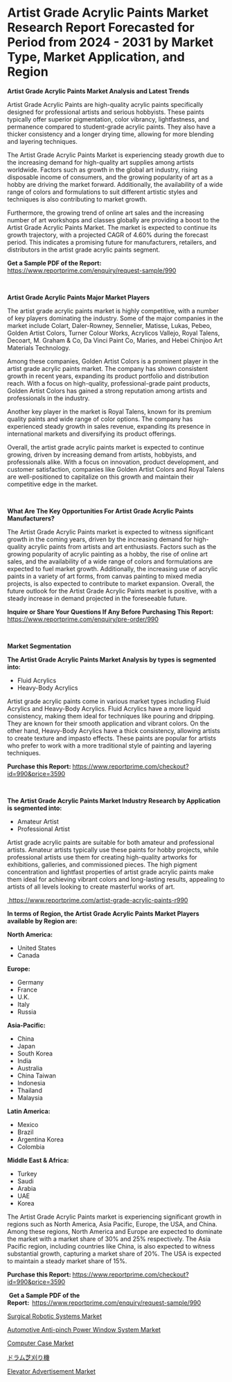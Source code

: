 <p><h1>Artist Grade Acrylic Paints Market Research Report Forecasted for Period from 2024 -  2031 by Market Type, Market Application, and Region</h1></p><p><strong>Artist Grade Acrylic Paints Market Analysis and Latest Trends</strong></p>
<p><p>Artist Grade Acrylic Paints are high-quality acrylic paints specifically designed for professional artists and serious hobbyists. These paints typically offer superior pigmentation, color vibrancy, lightfastness, and permanence compared to student-grade acrylic paints. They also have a thicker consistency and a longer drying time, allowing for more blending and layering techniques.</p><p>The Artist Grade Acrylic Paints Market is experiencing steady growth due to the increasing demand for high-quality art supplies among artists worldwide. Factors such as growth in the global art industry, rising disposable income of consumers, and the growing popularity of art as a hobby are driving the market forward. Additionally, the availability of a wide range of colors and formulations to suit different artistic styles and techniques is also contributing to market growth.</p><p>Furthermore, the growing trend of online art sales and the increasing number of art workshops and classes globally are providing a boost to the Artist Grade Acrylic Paints Market. The market is expected to continue its growth trajectory, with a projected CAGR of 4.60% during the forecast period. This indicates a promising future for manufacturers, retailers, and distributors in the artist grade acrylic paints segment.</p></p>
<p><strong>Get a Sample PDF of the Report:&nbsp;</strong> <a href="https://www.reportprime.com/enquiry/request-sample/990">https://www.reportprime.com/enquiry/request-sample/990</a></p>
<p>&nbsp;</p>
<p><strong>Artist Grade Acrylic Paints Major Market Players</strong></p>
<p><p>The artist grade acrylic paints market is highly competitive, with a number of key players dominating the industry. Some of the major companies in the market include Colart, Daler-Rowney, Sennelier, Matisse, Lukas, Pebeo, Golden Artist Colors, Turner Colour Works, Acrylicos Vallejo, Royal Talens, Decoart, M. Graham & Co, Da Vinci Paint Co, Maries, and Hebei Chinjoo Art Materials Technology.</p><p>Among these companies, Golden Artist Colors is a prominent player in the artist grade acrylic paints market. The company has shown consistent growth in recent years, expanding its product portfolio and distribution reach. With a focus on high-quality, professional-grade paint products, Golden Artist Colors has gained a strong reputation among artists and professionals in the industry.</p><p>Another key player in the market is Royal Talens, known for its premium quality paints and wide range of color options. The company has experienced steady growth in sales revenue, expanding its presence in international markets and diversifying its product offerings.</p><p>Overall, the artist grade acrylic paints market is expected to continue growing, driven by increasing demand from artists, hobbyists, and professionals alike. With a focus on innovation, product development, and customer satisfaction, companies like Golden Artist Colors and Royal Talens are well-positioned to capitalize on this growth and maintain their competitive edge in the market.</p></p>
<p>&nbsp;</p>
<p><strong>What Are The Key Opportunities For Artist Grade Acrylic Paints Manufacturers?</strong></p>
<p><p>The Artist Grade Acrylic Paints market is expected to witness significant growth in the coming years, driven by the increasing demand for high-quality acrylic paints from artists and art enthusiasts. Factors such as the growing popularity of acrylic painting as a hobby, the rise of online art sales, and the availability of a wide range of colors and formulations are expected to fuel market growth. Additionally, the increasing use of acrylic paints in a variety of art forms, from canvas painting to mixed media projects, is also expected to contribute to market expansion. Overall, the future outlook for the Artist Grade Acrylic Paints market is positive, with a steady increase in demand projected in the foreseeable future.</p></p>
<p><strong>Inquire or Share Your Questions If Any Before Purchasing This Report:</strong> <a href="https://www.reportprime.com/enquiry/pre-order/990">https://www.reportprime.com/enquiry/pre-order/990</a></p>
<p>&nbsp;</p>
<p><strong>Market Segmentation</strong></p>
<p><strong>The Artist Grade Acrylic Paints Market Analysis by types is segmented into:</strong></p>
<p><ul><li>Fluid Acrylics</li><li>Heavy-Body Acrylics</li></ul></p>
<p><p>Artist grade acrylic paints come in various market types including Fluid Acrylics and Heavy-Body Acrylics. Fluid Acrylics have a more liquid consistency, making them ideal for techniques like pouring and dripping. They are known for their smooth application and vibrant colors. On the other hand, Heavy-Body Acrylics have a thick consistency, allowing artists to create texture and impasto effects. These paints are popular for artists who prefer to work with a more traditional style of painting and layering techniques.</p></p>
<p><strong>Purchase this Report:&nbsp;</strong><a href="https://www.reportprime.com/checkout?id=990&price=3590">https://www.reportprime.com/checkout?id=990&price=3590</a></p>
<p>&nbsp;</p>
<p><strong>The Artist Grade Acrylic Paints Market Industry Research by Application is segmented into:</strong></p>
<p><ul><li>Amateur Artist</li><li>Professional Artist</li></ul></p>
<p><p>Artist grade acrylic paints are suitable for both amateur and professional artists. Amateur artists typically use these paints for hobby projects, while professional artists use them for creating high-quality artworks for exhibitions, galleries, and commissioned pieces. The high pigment concentration and lightfast properties of artist grade acrylic paints make them ideal for achieving vibrant colors and long-lasting results, appealing to artists of all levels looking to create masterful works of art.</p></p>
<p><a href="https://www.reportprime.com/artist-grade-acrylic-paints-r990">&nbsp;https://www.reportprime.com/artist-grade-acrylic-paints-r990</a></p>
<p><strong>In terms of Region, the Artist Grade Acrylic Paints Market Players available by Region are:</strong></p>
<p>
    <p> <strong> North America: </strong>
        <ul>
            <li>United States</li>
            <li>Canada</li>
        </ul>
        </p> 
    <p> <strong> Europe: </strong>
        <ul>
            <li>Germany</li>
            <li>France</li>
            <li>U.K.</li>
            <li>Italy</li>
            <li>Russia</li>
        </ul>
        </p> 
    <p> <strong> Asia-Pacific: </strong>
        <ul>
            <li>China</li>
            <li>Japan</li>
            <li>South Korea</li>
            <li>India</li>
            <li>Australia</li>
            <li>China Taiwan</li>
            <li>Indonesia</li>
            <li>Thailand</li>
            <li>Malaysia</li>
        </ul>
        </p> 
    <p> <strong> Latin America: </strong>
        <ul>
            <li>Mexico</li>
            <li>Brazil</li>
            <li>Argentina Korea</li>
            <li>Colombia</li>
        </ul>
        </p> 
    <p> <strong> Middle East & Africa: </strong>
        <ul>
            <li>Turkey</li>
            <li>Saudi</li>
            <li>Arabia</li>
            <li>UAE</li>
            <li>Korea</li>
        </ul>
    </p>
    </p>
<p><p>The Artist Grade Acrylic Paints market is experiencing significant growth in regions such as North America, Asia Pacific, Europe, the USA, and China. Among these regions, North America and Europe are expected to dominate the market with a market share of 30% and 25% respectively. The Asia Pacific region, including countries like China, is also expected to witness substantial growth, capturing a market share of 20%. The USA is expected to maintain a steady market share of 15%.</p></p>
<p><strong>Purchase this Report: </strong><a href="https://www.reportprime.com/checkout?id=990&price=3590">https://www.reportprime.com/checkout?id=990&price=3590</a></p>
<p>&nbsp;<strong>Get a Sample PDF of the Report:&nbsp;&nbsp;</strong><a href="https://www.reportprime.com/enquiry/request-sample/990">https://www.reportprime.com/enquiry/request-sample/990</a></p>
<p><strong></strong></p>
<p><p><a href="https://issuu.com/reportprime-2/docs/surgical-robotic-systems-market-size-2030.pptx">Surgical Robotic Systems Market</a></p><p><a href="https://medium.com/@esmeraldaezzy1561/automotive-anti-pinch-power-window-system-market-market-segmentation-geographical-regions-and-32f6aee2b0be">Automotive Anti-pinch Power Window System Market</a></p><p><a href="https://github.com/mabenkhyari11/Market-Research-Report-List-1/blob/main/computer-case-market.md">Computer Case Market</a></p><p><a href="https://medium.com/@torreyjones1910/%E3%83%89%E3%83%A9%E3%83%A0%E5%BC%8F%E5%88%88%E3%82%8A%E5%8F%96%E3%82%8A%E6%A9%9F%E5%B8%82%E5%A0%B4-%E3%82%B0%E3%83%AD%E3%83%BC%E3%83%90%E3%83%AB%E5%B8%82%E5%A0%B4%E3%81%AE%E6%B4%9E%E5%AF%9F%E3%81%A8%E5%A3%B2%E4%B8%8A%E5%8B%95%E5%90%91-2024%E5%B9%B4%E3%81%8B%E3%82%892031%E5%B9%B4%E3%81%BE%E3%81%A7-2d48d9e4c4b5">ドラム芝刈り機</a></p><p><a href="https://www.linkedin.com/pulse/global-elevator-advertisement-market-analysis-trends-forecasts-dhrie">Elevator Advertisement Market</a></p></p>